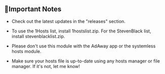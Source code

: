 ## 📝Important Notes

- Check out the latest updates in the "releases" section.

- To use the 1Hosts list, install 1hostslist.zip. For the StevenBlack list, install stevenblacklist.zip.

- Please don't use this module with the AdAway app or the systemless hosts module.

- Make sure your hosts file is up-to-date using any hosts manager or file manager. If it's not, let me know!
